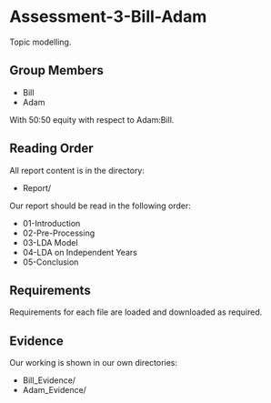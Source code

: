 # Assessment-3-Bill-Adam
Topic modelling.

## Group Members

* Bill
* Adam

With 50:50 equity with respect to Adam:Bill.

## Reading Order

All report content is in the directory:

* Report/

Our report should be read in the following order:

* 01-Introduction
* 02-Pre-Processing
* 03-LDA Model
* 04-LDA on Independent Years
* 05-Conclusion

## Requirements

Requirements for each file are loaded and downloaded as required.

## Evidence

Our working is shown in our own directories:

* Bill_Evidence/
* Adam_Evidence/
